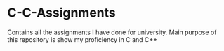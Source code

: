 # C-C-Assignments
Contains all the assignments I have done for university. Main purpose of this repository is show my proficiency in C and C++
